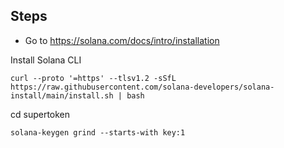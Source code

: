 ## Steps

- Go to https://solana.com/docs/intro/installation

Install Solana CLI

```
curl --proto '=https' --tlsv1.2 -sSfL https://raw.githubusercontent.com/solana-developers/solana-install/main/install.sh | bash
```

cd supertoken

```
solana-keygen grind --starts-with key:1
```

